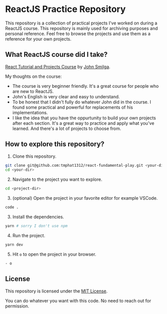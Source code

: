 # ReactJS Practice Repository

This repository is a collection of practical projects I've worked on during a ReactJS course.
This repository is mainly used for archiving purposes and personal reference. Feel free to browse the projects and use them as a reference for your own projects.

## What ReactJS course did I take?
[React Tutorial and Projects Course](https://www.udemy.com/course/react-tutorial-and-projects-course/?referralCode=FEE6A921AF07E2563CEF) by [John Smilga](https://johnsmilga.com/).

My thoughts on the course:
- The course is very beginner friendly. It's a great course for people who are new to ReactJS.
- John's English is very clear and easy to understand.
- To be honest that I didn't fully do whatever John did in the course. I found some practical and powerful for replacements of his implementations.
- I like the idea that you have the oppurtunity to build your own projects after each section. It's a great way to practice and apply what you've learned. And there's a lot of projects to choose from.

## How to explore this repository?
1. Clone this repository.
```bash
git clone git@github.com:tmphat1312/react-fundamental-play.git <your-dir>
cd <your-dir>
```
2. Navigate to the project you want to explore.
```bash
cd <project-dir>
```

3. (optional) Open the project in your favorite editor for example VSCode.
```bash
code .
```
3. Install the dependencies.
```bash
yarn # sorry I don't use npm
```
4. Run the project.
```bash
yarn dev
```
5. Hit `o` to open the project in your browser.
```bash
- o
```
## License

This repository is licensed under the [MIT License](./LICENSE).

You can do whatever you want with this code. No need to reach out for permission.